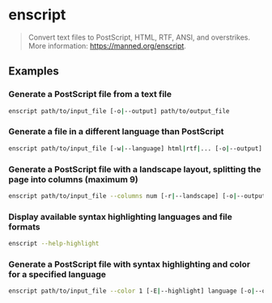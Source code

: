 # enscript

> Convert text files to PostScript, HTML, RTF, ANSI, and overstrikes. More information: <https://manned.org/enscript>.

## Examples

### Generate a PostScript file from a text file

```bash
enscript path/to/input_file [-o|--output] path/to/output_file
```

### Generate a file in a different language than PostScript

```bash
enscript path/to/input_file [-w|--language] html|rtf|... [-o|--output] path/to/output_file
```

### Generate a PostScript file with a landscape layout, splitting the page into columns (maximum 9)

```bash
enscript path/to/input_file --columns num [-r|--landscape] [-o|--output] path/to/output_file
```

### Display available syntax highlighting languages and file formats

```bash
enscript --help-highlight
```

### Generate a PostScript file with syntax highlighting and color for a specified language

```bash
enscript path/to/input_file --color 1 [-E|--highlight] language [-o|--output] path/to/output_file
```
